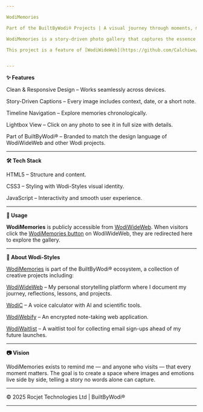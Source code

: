 ```yaml
---

WodiMemories

Part of the BuiltByWodi® Projects | A visual journey through moments, milestones, and memories.

WodiMemories is a story-driven photo gallery that captures the essence of my life’s journey — from humble beginnings to meaningful milestones. Built with simplicity, emotion, and elegance, it’s designed to be more than just a collection of images. Every picture tells a story, and every story is a piece of the bigger picture that is me.

This project is a feature of [WodiWideWeb](https://github.com/Calchiwo/WodiWideWeb), but it lives as its own independent site and GitHub repository for flexibility, scalability, and creative freedom.


---
```


**✨ Features**

Clean & Responsive Design – Works seamlessly across devices.

Story-Driven Captions – Every image includes context, date, or a short note.

Timeline Navigation – Explore memories chronologically.

Lightbox View – Click on any photo to see it in full size with details.

Part of BuiltByWodi® – Branded to match the design language of WodiWideWeb and other Wodi projects.



---

**🛠️ Tech Stack**

HTML5 – Structure and content.

CSS3 – Styling with Wodi-Styles visual identity.

JavaScript – Interactivity and smooth user experience.



---

**🚀 Usage**

**WodiMemories** is publicly accessible from [WodiWideWeb](https://WodiWideWeb.com/WodiMemories).
When visitors click the [WodiMemories button](https://WodiWideWeb.com/WodiMemories) on WodiWideWeb, they are redirected here to explore the gallery.


---

**📌 About Wodi-Styles**

[WodiMemories](https://wodimemories.netlify.app) is part of the BuiltByWodi® ecosystem, a collection of creative projects including:

[WodiWideWeb](https://wodiwideweb.netlify.app) – My personal storytelling platform where I document my journey, reflections, lessons, and projects.

[WodiC](https://github.com/Calchiwo/WodiC) – A voice calculator with AI and scientific tools.

[WodiWebify](https://github.com/Calchiwo/WodiWebify) – An encrypted note-taking web application.

[WodiWaitlist](https://wodiwaitlist.netlify.app) – A waitlist tool for collecting email sign-ups ahead of my future launches.



---

**📷 Vision**

WodiMemories exists to remind me — and anyone who visits — that every moment matters.
The goal is to create a space where images and emotions live side by side, telling a story no words alone can capture.


---

© 2025 Rocjet Technologies Ltd | BuiltByWodi®


---
